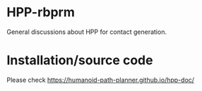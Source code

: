 # HPP-rbprm
General discussions about HPP for contact generation.

# Installation/source code
Please check https://humanoid-path-planner.github.io/hpp-doc/
